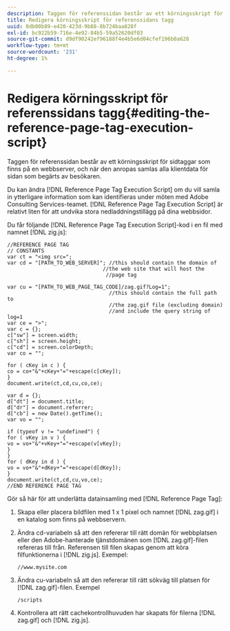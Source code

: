 ```yaml
---
description: Taggen för referenssidan består av ett körningsskript för sidtaggar som finns på en webbserver, och när den anropas samlas alla klientdata för sidan som begärts av besökaren.
title: Redigera körningsskript för referenssidans tagg
uuid: 0db00b89-e420-423d-9b88-8b724baa828f
exl-id: bc922b59-716e-4e92-84b5-59a52620df03
source-git-commit: d9df90242ef96188f4e4b5e6d04cfef196b0a628
workflow-type: tm+mt
source-wordcount: '231'
ht-degree: 1%

---
```


# Redigera körningsskript för referenssidans tagg{#editing-the-reference-page-tag-execution-script}

Taggen för referenssidan består av ett körningsskript för sidtaggar som finns på en webbserver, och när den anropas samlas alla klientdata för sidan som begärts av besökaren.

Du kan ändra [!DNL Reference Page Tag Execution Script] om du vill samla in ytterligare information som kan identifieras under möten med Adobe Consulting Services-teamet. [!DNL Reference Page Tag Execution Script] är relativt liten för att undvika stora nedladdningstillägg på dina webbsidor.

Du får följande [!DNL Reference Page Tag Execution Script]-kod i en fil med namnet [!DNL zig.js]:

```
//REFERENCE PAGE TAG 
// CONSTANTS 
var ct = "<img src="; 
var cd = "[PATH_TO_WEB_SERVER]"; //this should contain the domain of 
                               //the web site that will host the 
                                //page tag 
 
var cu = "[PATH_TO_WEB_PAGE_TAG_CODE]/zag.gif?Log=1";  
                                 //this should contain the full path to 
                                 //the zag.gif file (excluding domain) 
                                 //and include the query string of log=1 
var ce = ">"; 
var c = {}; 
c["sw"] = screen.width; 
c["sh"] = screen.height; 
c["cd"] = screen.colorDepth; 
var co = ""; 
 
for ( cKey in c ) { 
co = co+"&"+cKey+"="+escape(c[cKey]); 
} 
document.write(ct,cd,cu,co,ce); 
 
var d = {}; 
d["dt"] = document.title; 
d["dr"] = document.referrer; 
d["cb"] = new Date().getTime(); 
var vo = ""; 
 
if (typeof v != "undefined") { 
for ( vKey in v ) { 
vo = vo+"&"+vKey+"="+escape(v[vKey]); 
} 
} 
for ( dKey in d ) { 
vo = vo+"&"+dKey+"="+escape(d[dKey]); 
} 
document.write(ct,cd,cu,vo,ce); 
//END REFERENCE PAGE TAG 
```

Gör så här för att underlätta datainsamling med [!DNL Reference Page Tag]:

1. Skapa eller placera bildfilen med 1 x 1 pixel och namnet [!DNL zag.gif] i en katalog som finns på webbservern.
1. Ändra cd-variabeln så att den refererar till rätt domän för webbplatsen eller den Adobe-hanterade tjänstdomänen som [!DNL zag.gif]-filen refereras till från. Referensen till filen skapas genom att köra filfunktionerna i [!DNL zig.js]. Exempel:

   ```
   //www.mysite.com
   ```

1. Ändra cu-variabeln så att den refererar till rätt sökväg till platsen för [!DNL zag.gif]-filen. Exempel

   ```
   /scripts
   ```

1. Kontrollera att rätt cachekontrollhuvuden har skapats för filerna [!DNL zag.gif] och [!DNL zig.js].
